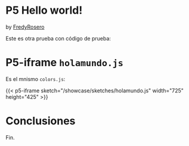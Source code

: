 # P5 Hello world!
by [FredyRosero](/showcase/docs/info/Fredy/)

Este es otra prueba con código de prueba:

# P5-iframe `holamundo.js`
Es el mnismo `colors.js`:

{{< p5-iframe sketch="/showcase/sketches/holamundo.js" width="725" height="425" >}}

# Conclusiones

Fin.


